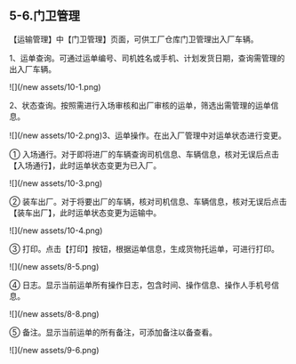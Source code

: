 ## 5-6.门卫**管理**

【运输管理】中【门卫管理】页面，可供工厂仓库门卫管理出入厂车辆。

1、运单查询。可通过运单编号、司机姓名或手机、计划发货日期，查询需管理的出入厂车辆。

![](/new assets/10-1.png)

2、状态查询。按照需进行入场审核和出厂审核的运单，筛选出需管理的运单信息。

![](/new assets/10-2.png)3、运单操作。在出入厂管理中对运单状态进行变更。

① 入场通行。对于即将进厂的车辆查询司机信息、车辆信息，核对无误后点击【入场通行】，此时运单状态变更为已入厂。

![](/new assets/10-3.png)

② 装车出厂。对于将要出厂的车辆，核对司机信息、车辆信息，核对无误后点击【装车出厂】，此时运单状态变更为运输中。

![](/new assets/10-4.png)

③ 打印。点击【打印】按钮，根据运单信息，生成货物托运单，可进行打印。

![](/new assets/8-5.png)

④ 日志。显示当前运单所有操作日志，包含时间、操作信息、操作人手机号信息。

![](/new assets/8-8.png)

⑤ 备注。显示当前运单的所有备注，可添加备注以备查看。

![](/new assets/9-6.png)

